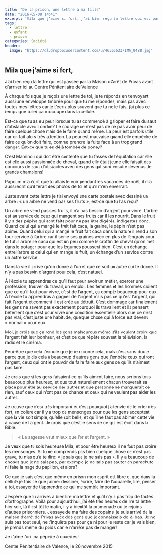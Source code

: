 ```yaml
---
title: "De la prison, une lettre à ma fille"
date: "2016-05-08 14:41"
excerpt: "Mila que j’aime si fort, j’ai bien reçu ta lettre qui est passée par la Maison d’Arrêt de Privas avant d’arriver ici au Centre Pénitentiaire de Valence."
tags:
  - lettre
  - enfant
  - prison
categories: Société
header:
  image: "https://dl.dropboxusercontent.com/u/46556633/IMG_0488.jpg"
---
```


## Mila que j’aime si fort,

J’ai bien reçu ta lettre qui est passée par la Maison d’Arrêt de Privas avant d’arriver ici au Centre Pénitentiaire de Valence.

À chaque fois que je reçois une lettre de toi, je te réponds en t’envoyant aussi une enveloppe timbrée pour que tu me répondes, mais pas avec toutes mes lettres car je t’écris plus souvent que tu ne le fais, j’ai plus de temps que toi et ça m’occupe dans la cellule.

Est-ce que tu as eu peur lorsque tu as commencé à galoper et faire du saut d’obstacle avec London? Le courage ce n’est pas de ne pas avoir peur de faire quelque chose mais de le faire quand même. La peur est parfois utile car on fait alors très attention. La peur est mauvaise quand elle empêche de faire ce qu’on doit faire, comme prendre la fuite face à un trop grand danger. Est-ce que tu es déjà tombée de poney?

C’est Maminou qui doit être contente que tu fasses de l’équitation car elle est elle aussi passionnée de cheval, quand elle était jeune elle faisait des concours de saut d’obstacles avec des gens qui sont ensuite devenus de grands champions!

Papoum m’a écrit que tu allais le voir pendant les vacances de noël, il m’a aussi écrit qu’il ferait des photos de toi et qu’il m’en enverrait.

Juste avant cette lettre je t’ai envoyé une carte postale avec dessiné un arbre : « un arbre ne vend pas ses fruits », est-ce que tu l’as reçu?

Un arbre ne vend pas ses fruits, il n’a pas besoin d’argent pour vivre. L’arbre est au service de ceux qui mangent ses fruits car il les nourrit. Dans le fruit il y a des pépins qui sont faits pour ne pas être digérés, indigestes donc. Quand celui qui a mangé le fruit fait caca, la graine, le pépin n’est pas abimé. Quand celui qui a mangé le fruit fait caca dans la nature il rend à son tour service à l’arbre car il sème ses graines avec en plus de l’engrais pour le futur arbre: le caca qui est un peu comme le crottin de cheval qu’on met dans le potager pour que les légumes poussent bien. C’est un échange entre l’arbre et celui qui en mange le fruit, un échange d’un service contre un autre service.

Dans la vie il arrive qu’on donne à l’un et que ce soit un autre qui te donne. Il n’y a pas besoin d’argent pour cela, c’est naturel.

À l’école tu apprendras ce qu’il faut pour avoir un métier, exercer une profession, trouver du travail, un emploi. Les femmes et les hommes croient que ce qu’il faut pour vivre, c’est de l’argent, ça compte beaucoup pour eux. À l’école tu apprendras à gagner de l’argent mais pas ce qu’est l’argent, qui fait l’argent et comment il est créé au détruit. C’est dommage car finalement les gens ne savent pas exactement pourquoi ils travaillent et ils pensent bêtement que c’est pour vivre une condition essentielle alors que ce n’est pas vrai, c’est juste une habitude, quelque chose qui à force est devenu « normal » pour eux.

Moi, je crois que ça rend les gens malheureux même s’ils veulent croire que l’argent fait leur bonheur, et c’est ce que répète souvent la télévision, la radio et le cinéma.

Peut-être que cela t’ennuie que je te raconte cela, mais c’est sans doute parce que je dis cela à beaucoup d’autres gens que j’embête ceux qui font l’argent, ceux qui ont le pouvoir de faire faire aux gens ce qu’ils n’aiment pas faire.

Je crois que si les gens faisaient ce qu’ils aiment faire, nous serions tous beaucoup plus heureux, et que tout naturellement chacun trouverait sa place pour être au service des autres et que personne ne manquerait de rien, sauf ceux qui n’ont pas de chance et ceux qui ne veulent pas aider les autres.

Je trouve que c’est très important et c’est pourquoi j’ai envie de le crier très fort, en colère car il y a trop de mensonges pour que les gens acceptent que la vie soit simple, qu’elle soit belle, et qu’il ne faut pas abimer cette vie à cause de l’argent. Je crois que c’est le sens de ce qui est écrit dans la Bible:

>  « La sagesse vaut mieux que l’or et l’argent. »

Je veux que tu sois heureuse Mila, et pour être heureux il ne faut pas croire les mensonges. Si tu ne comprends pas bien quelque chose ce n’est pas grave, tu n’as qu’à te dire: « je sais que je ne sais pas ». Il y a beaucoup de choses que je ne sais pas, par exemple je ne sais pas sauter en parachute ni faire la nage du papillon, et alors?

Ce que je sais c’est que même en prison mon esprit est libre et que dans la cellule je fais ce que j’aime: dessiner, écrire, faire de l’aquarelle, lire, penser à toi, essayer de t’apprendre ce qui me semble important.

J’espère que tu arrives à bien lire ma lettre et qu’il n’y a pas trop de fautes d’orthographe. Voilà pour aujourd’hui, j’ai été très heureux de lire ta lettre hier soir, là il est tôt le matin, il y a bientôt la promenade où je rejoins d’autres prisonniers. J’essaye de ma faire des copains, je suis arrivé de la maison d’arrêt de Privas avec des gens que je connaissais de là-bas. Je ne suis pas tout seul, ne t’inquiète pas pour ça ni pour le reste car je vais bien, je prends même du poids car je n’arrête pas de manger!

Je t’aime fort ma pépette à couettes!

Centre Pénitentiaire de Valence, le 26 novembre 2015
